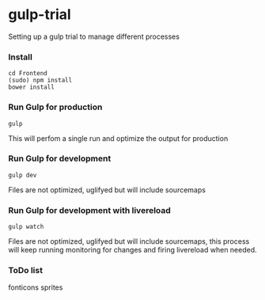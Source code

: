 # gulp-trial
Setting up a gulp trial to manage different processes

### Install
```console
cd Frontend
(sudo) npm install
bower install
```

### Run Gulp for production
```console
gulp
```
This will perfom a single run and optimize the output for production

### Run Gulp for development
```console
gulp dev
```
Files are not optimized, uglifyed but will include sourcemaps

### Run Gulp for development with livereload
```console
gulp watch
```
Files are not optimized, uglifyed but will include sourcemaps, this process will keep running monitoring for changes and firing livereload when needed.

### ToDo list
fonticons
sprites

